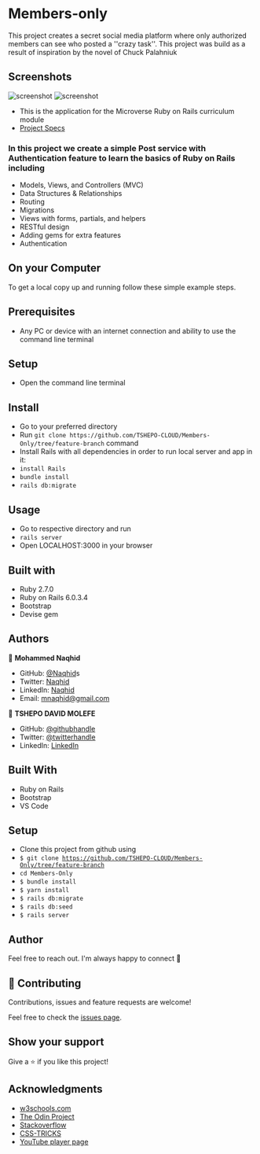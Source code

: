 # Members-only

This project creates a secret social media platform where only authorized members can see who posted a ''crazy task''. This project was build as a result of inspiration by the novel of Chuck Palahniuk

## Screenshots
![screenshot](Screenshot2.png)
![screenshot](Screenshot1.png)

- This is the application for the Microverse Ruby on Rails curriculum
  module
- [Project Specs](https://www.theodinproject.com/courses/ruby-on-rails/lessons/authentication)


### In this project we create a simple Post service with Authentication feature to learn the basics of Ruby on Rails including

- Models, Views, and Controllers (MVC)
- Data Structures & Relationships
- Routing
- Migrations
- Views with forms, partials, and helpers
- RESTful design
- Adding gems for extra features
- Authentication

## On your Computer

To get a local copy up and running follow these simple example steps.

## Prerequisites

- Any PC or device with an internet connection and ability to use the command
  line terminal

## Setup

- Open the command line terminal

## Install

- Go to your preferred directory
- Run `git clone https://github.com/TSHEPO-CLOUD/Members-Only/tree/feature-branch` command
- Install Rails with all dependencies in order to run local server and app in
  it:
- `install Rails`
- `bundle install`
- `rails db:migrate`

## Usage

- Go to respective directory and run
- `rails server`
- Open LOCALHOST:3000 in your browser

## Built with

- Ruby 2.7.0
- Ruby on Rails 6.0.3.4
- Bootstrap
- Devise gem

## Authors

👤 **Mohammed Naqhid**

- GitHub: [@Naqhid](https://github.com/Naqhid)s
- Twitter: [Naqhid](https://twitter.com/naqhid)
- LinkedIn: [Naqhid](https://www.linkedin.com/in/mohammed-naqhid-ab3080189/)
- Email: mnaqhid@gmail.com

👤 **TSHEPO DAVID MOLEFE**

- GitHub: [@githubhandle](https://github.com/TSHEPO-CLOUD)
- Twitter: [@twitterhandle](https://twitter.com/tshepomolefem)
- LinkedIn: [LinkedIn](https://www.linkedin.com/in/tshepo-molefe-8153313b)

## Built With

- Ruby on Rails
- Bootstrap
- VS Code


##  Setup    <a name = "setup"></a>
- Clone this project from github using
- <code>$ git clone https://github.com/TSHEPO-CLOUD/Members-Only/tree/feature-branch</code>
- <code>cd Members-Only</code>
- <code>$ bundle install</code>
- <code>$ yarn install</code>
- <code>$ rails db:migrate</code>
- <code>$ rails db:seed</code>
- <code>$ rails server</code>


## Author

Feel free to reach out. I'm always happy to connect :slightly_smiling_face:


## 🤝 Contributing

Contributions, issues and feature requests are welcome!

Feel free to check the <a href=""> issues page</a>.

## Show your support

Give a ⭐️ if you like this project!

## Acknowledgments

- <a href="https://www.w3schools.com/" target="_blank">w3schools.com</a> 
- <a href="https://www.theodinproject.com/" target="_blank">The Odin Project</a>
- <a href="https://www.stackoverflow.com/" target="_blank">Stackoverflow</a>
- <a href="https://css-tricks.com/" target="_blank">CSS-TRICKS</a>
- <a href="https://youtube.com/" target="_blank">YouTube player page</a>
